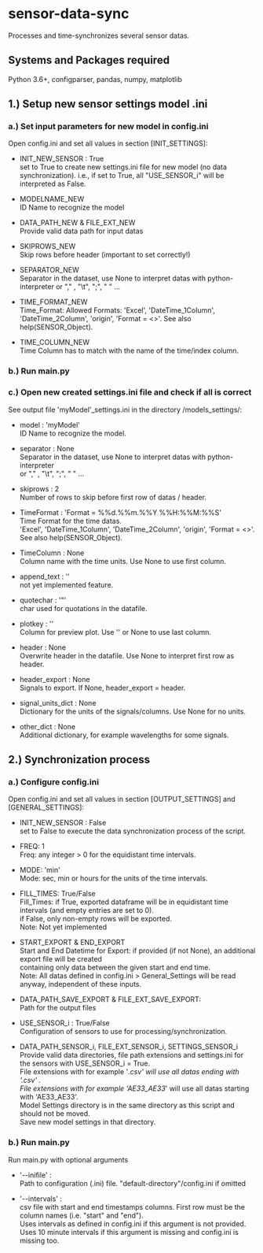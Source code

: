 # sensor-data-sync
Processes and time-synchronizes several sensor datas.

## Systems and Packages required
Python 3.6+,
configparser,
pandas,
numpy,
matplotlib


## 1.) Setup new sensor settings model .ini
### a.) Set input parameters for new model in config.ini
Open config.ini and set all values in section [INIT_SETTINGS]:  

- INIT_NEW_SENSOR : True      
set to True to create new settings.ini file for new model (no data synchronization). i.e., if set to True, all "USE_SENSOR_i" will be interpreted as False.

- MODELNAME_NEW     
ID Name to recognize the model  

- DATA_PATH_NEW & FILE_EXT_NEW    
Provide valid data path for input datas   

- SKIPROWS_NEW    
Skip rows before header (important to set correctly!) 

- SEPARATOR_NEW     
Separator in the dataset, use None to interpret datas with python-interpreter 
or "," , "\t", ";", " " ... 


- TIME_FORMAT_NEW       
Time_Format: Allowed Formats: 'Excel', 'DateTime_1Column', 'DateTime_2Column', 'origin', 'Format = <>'. 
See also help(SENSOR_Object). 

- TIME_COLUMN_NEW       
Time Column has to match with the name of the time/index column. 


### b.) Run main.py


### c.) Open new created settings.ini file and check if all is correct
See output file 'myModel'_settings.ini in the directory /models_settings/:

- model : 'myModel'     
ID Name to recognize the model.        

- separator : None      
Separator in the dataset, use None to interpret datas with python-interpreter   
or "," , "\t", ";", " " ...   

- skiprows : 2      
Number of rows to skip before first row of datas / header.      

- TimeFormat : 'Format = %%d.%%m.%%Y %%H:%%M:%%S'       
Time Format for the time datas.   
'Excel', 'DateTime_1Column', 'DateTime_2Column', 'origin', 'Format = <>'.     
See also help(SENSOR_Object).   

- TimeColumn : None     
Column name with the time units. Use None to use first column.     

- append_text : ''      
not yet implemented feature.    

- quotechar : '"'     
char used for quotations in the datafile.     

- plotkey : ''      
Column for preview plot. Use '' or None to use last column.     

- header : None     
Overwrite header in the datafile. Use None to interpret first row as header.    

- header_export : None    
Signals to export. If None, header_export = header.    

- signal_units_dict : None    
Dictionary for the units of the signals/columns. Use None for no units.     

- other_dict : None     
Additional dictionary, for example wavelengths for some signals.    



## 2.) Synchronization process
### a.) Configure config.ini

Open config.ini and set all values in section [OUTPUT_SETTINGS] and [GENERAL_SETTINGS]:

- INIT_NEW_SENSOR : False     
set to False to execute the data synchronization process of the script.     

- FREQ: 1     
Freq: any integer > 0 for the equidistant time intervals.     

- MODE: 'min'     
Mode: sec, min or hours for the units of the time intervals.    

- FILL_TIMES: True/False    
Fill_Times: if True, exported dataframe will be in equidistant time intervals (and empty entries are set to 0).      
if False, only non-empty rows will be exported.    
Note: Not yet implemented     

- START_EXPORT & END_EXPORT     
Start and End Datetime for Export: if provided (if not None), an additional export file will be created     
containing only data between the given start and end time.      
Note: All datas defined in config.ini > General_Settings will be read anyway, independent of these inputs.    

- DATA_PATH_SAVE_EXPORT & FILE_EXT_SAVE_EXPORT:     
Path for the output files     

- USE_SENSOR_i : True/False     
Configuration of sensors to use for processing/synchronization.     

- DATA_PATH_SENSOR_i, FILE_EXT_SENSOR_i, SETTINGS_SENSOR_i    
Provide valid data directories, file path extensions and settings.ini for the sensors with USE_SENSOR_i = True.    
File extensions with for example '*.csv' will use all datas ending with '.csv'  .  
File extensions with for example 'AE33_AE33*' will use all datas starting with 'AE33_AE33'.    
Model Settings directory is in the same directory as this script and should not be moved.     
Save new model settings in that directory.    

### b.) Run main.py
Run main.py with optional arguments     

- '--inifile' :     
Path to configuration (.ini) file. "default-directory"/config.ini if omitted    

- '--intervals' :     
csv file with start and end timestamps columns. First row must be the column names (i.e. "start" and "end").      
Uses intervals as defined in config.ini if this argument is not provided.     
Uses 10 minute intervals if this argument is missing and config.ini is missing too.
